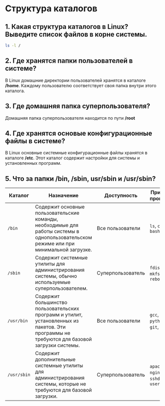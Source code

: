 # Структура каталогов
## 1. Какая структура каталогов в Linux? Выведите список файлов в корне системы.
```bash
ls -l /
```
## 2. Где хранятся папки пользователей в системе?
В Linux домашние директории пользователей хранятся в каталоге <b>/home</b>. Каждому пользователю соответствует своя папка внутри этого каталога.
## 3. Где домашняя папка суперпользователя?
Домашняя папка суперпользователя находится по пути <b>/root</b>
## 4. Где хранятся основые конфигурационные файлы в системе?
В Linux основные системные конфигурационные файлы хранятся в каталоге <b>/etc</b>. Этот каталог содержит настройки для системы и установленных программ.
## 5. Что за папки /bin, /sbin, usr/sbin и /usr/sbin?
| **Каталог**  | **Назначение**                                                                 | **Доступность**        | **Примеры программ**                |
|--------------|--------------------------------------------------------------------------------|------------------------|-------------------------------------|
| `/bin`       | Содержит основные пользовательские команды, необходимые для работы системы в однопользовательском режиме или при минимальной загрузке. | Все пользователи       | `ls`, `cp`, `mv`, `bash`            |
| `/sbin`      | Содержит системные утилиты для администрирования системы, обычно используемые суперпользователем. | Суперпользователь      | `fdisk`, `mkfs`, `reboot`            |
| `/usr/bin`   | Содержит большинство пользовательских программ и утилит, установленных из пакетов. Эти программы не требуются для базовой загрузки системы. | Все пользователи       | `gcc`, `python`, `git`, `vim`        |
| `/usr/sbin`  | Содержит дополнительные системные утилиты для администрирования системы, которые не требуются для базовой загрузки. | Суперпользователь      | `apache2`, `nginx`, `sshd`, `useradd` |
